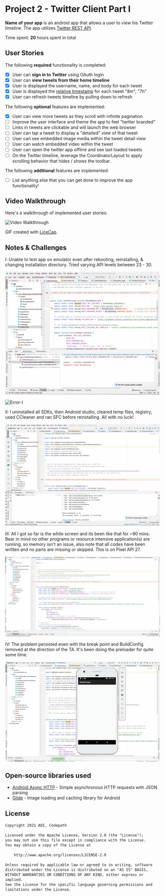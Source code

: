 # Project 2 - Twitter Client Part I

**Name of your app** is an android app that allows a user to view his Twitter timeline. The app utilizes [Twitter REST API](https://dev.twitter.com/rest/public).

Time spent: **20** hours spent in total

## User Stories

The following **required** functionality is completed:

- [X] User can **sign in to Twitter** using OAuth login
- [X]	User can **view tweets from their home timeline**
  - [X] User is displayed the username, name, and body for each tweet
  - [X] User is displayed the [relative timestamp](https://gist.github.com/nesquena/f786232f5ef72f6e10a7) for each tweet "8m", "7h"
- [X] User can refresh tweets timeline by pulling down to refresh

The following **optional** features are implemented:

- [X] User can view more tweets as they scroll with infinite pagination
- [ ] Improve the user interface and theme the app to feel "twitter branded"
- [ ] Links in tweets are clickable and will launch the web browser
- [ ] User can tap a tweet to display a "detailed" view of that tweet
- [ ] User can see embedded image media within the tweet detail view
- [ ] User can watch embedded video within the tweet
- [ ] User can open the twitter app offline and see last loaded tweets
- [ ] On the Twitter timeline, leverage the CoordinatorLayout to apply scrolling behavior that hides / shows the toolbar.

The following **additional** features are implemented:

- [ ] List anything else that you can get done to improve the app functionality!

## Video Walkthrough

Here's a walkthrough of implemented user stories:

<img src='http://i.imgur.com/link/to/your/gif/file.gif' title='Video Walkthrough' width='' alt='Video Walkthrough' />

GIF created with [LiceCap](http://www.cockos.com/licecap/).

## Notes & Challenges

I: Unable to test app on emulator even after rebooting, reinstalling, & changing installation directory. Tried varying API levels between 23 - 30.

<img src='TweetError.gif' title='Error-1' width='' alt='Error-I' /> <br/>

<img src='TweetError1.gif' title='Error-1' width='' alt='Error-I' /> 

II:  I uninstalled all SDKs, then Android studio, cleared temp files, registry, used CCleaner and ran SFC before reinstalling. All with no luck!

<img src='TweetError2.gif' title='Error-2' width='' alt='Error-II' /> <br/>

III: All I got so far is the white screen and its been like that for ~90 mins. Bear in mind no other programs or resource intensive application(s) are running, so memory isn't an issue, also note that all codes have been written and no parts are missing or skipped. This is on Pixel API 27.

<img src='TweetError3.gif' title='Error-3' width='' alt='Error-III' /> <br/>

IV: The problem persisted even with the break point and BuildConfig removed at the direction of the TA. It's been doing the preloader for quite some time.

<img src='TweetError4.gif' title='Error-4' width='' alt='Error-IV' /> 

## Open-source libraries used

- [Android Async HTTP](https://github.com/codepath/CPAsyncHttpClient) - Simple asynchronous HTTP requests with JSON parsing
- [Glide](https://github.com/bumptech/glide) - Image loading and caching library for Android

## License

    Copyright 2021 AOI, Codepath

    Licensed under the Apache License, Version 2.0 (the "License");
    you may not use this file except in compliance with the License.
    You may obtain a copy of the License at

        http://www.apache.org/licenses/LICENSE-2.0

    Unless required by applicable law or agreed to in writing, software
    distributed under the License is distributed on an "AS IS" BASIS,
    WITHOUT WARRANTIES OR CONDITIONS OF ANY KIND, either express or implied.
    See the License for the specific language governing permissions and
    limitations under the License.
